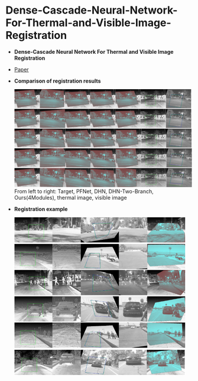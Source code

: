 # Dense-Cascade-Neural-Network-For-Thermal-and-Visible-Image-Registration
* **Dense-Cascade Neural Network For Thermal and Visible Image Registration**

* [Paper](./paper/2023129340.pdf)

* **Comparison of registration results**

  ![](./workspace/image/example.png)From left to right: Target, PFNet, DHN, DHN-Two-Branch, Ours(4Modules), thermal image, visible image

* **Registration example**

  <img src="./workspace/image/example2.png" style="zoom:67%;" />
